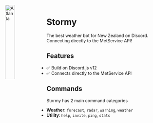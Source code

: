 <img width="25%" height="25%" align="left" style="float: left; margin: 0 10px 0 0;" alt="Atlanta" src="https://cdn.discordapp.com/emojis/879598918919393310.png?v=1">

# Stormy
The best weather bot for New Zealand on Discord. Connecting directly to the MetService API!


## Features

- ✅ Build on Discord.js v12
- ✅ Connects directly to the MetService API

## Commands

Stormy has 2 main command categories

- **Weather**: `forecast`, `radar`, `warning`, `weather`
- **Utility**: `help`, `invite`, `ping`, `stats`
